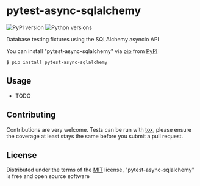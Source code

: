 # pytest-async-sqlalchemy

![PyPI version](https://img.shields.io/pypi/v/pytest-async-sqlalchemy.svg)
![Python versions](https://img.shields.io/pypi/pyversions/pytest-async-sqlalchemy.svg)

Database testing fixtures using the SQLAlchemy asyncio API

You can install "pytest-async-sqlalchemy" via [pip] from [PyPI]

    $ pip install pytest-async-sqlalchemy

## Usage

* TODO

## Contributing

Contributions are very welcome. Tests can be run with [tox], please ensure
the coverage at least stays the same before you submit a pull request.

## License

Distributed under the terms of the [MIT] license, "pytest-async-sqlalchemy" is free and open source software

[pip]: http://pypi.org/project/pip
[PyPI]: https://pypi.org/project
[MIT]: http://opensource.org/licenses/MIT
[tox]: https://tox.readthedocs.io/en/latest/